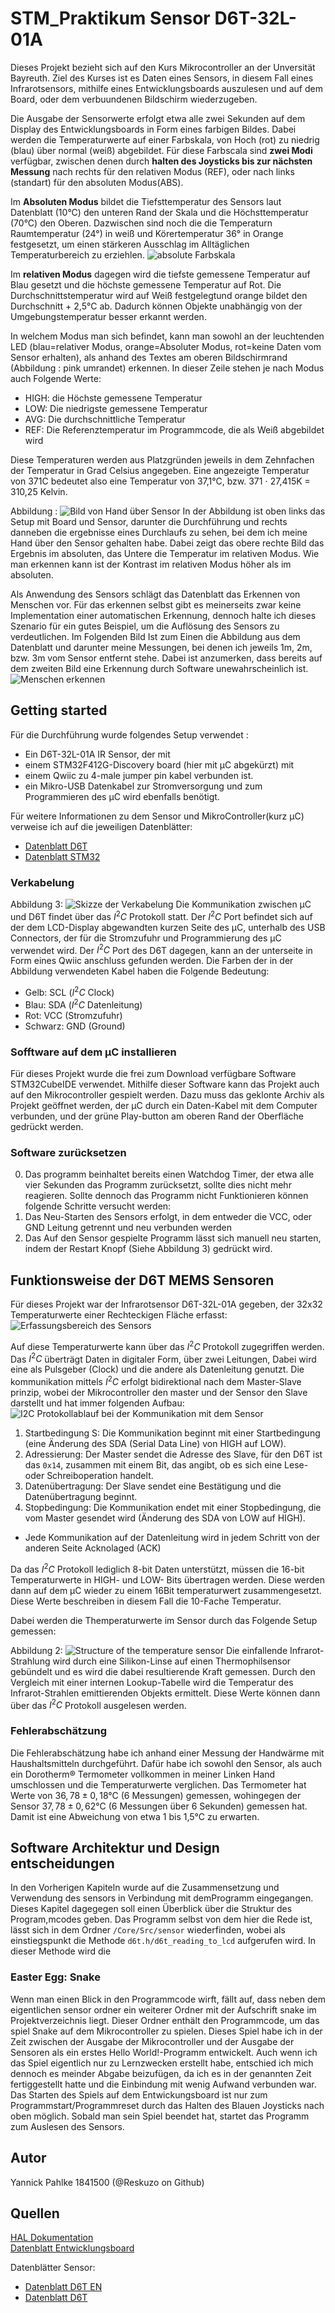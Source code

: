 # STM_Praktikum Sensor D6T-32L-01A
Dieses Projekt bezieht sich auf den Kurs Mikrocontroller an der Unversität Bayreuth. Ziel des Kurses ist es Daten eines Sensors, in diesem Fall eines Infrarotsensors, mithilfe eines Entwicklungsboards auszulesen und auf dem Board, oder dem verbuundenen Bildschirm wiederzugeben.



Die Ausgabe der Sensorwerte erfolgt etwa alle zwei Sekunden auf dem Display des Entwicklungsboards in Form eines farbigen Bildes. Dabei werden die Temperaturwerte auf einer Farbskala, von Hoch (rot) zu niedrig (blau) über normal (weiß) abgebildet. Für diese Farbscala sind **zwei Modi** verfügbar, zwischen denen durch **halten des Joysticks bis zur nächsten Messung** nach rechts für den relativen Modus (REF), oder nach links (standart) für den absoluten Modus(ABS). 

Im **Absoluten Modus** bildet die Tiefsttemperatur des Sensors laut Datenblatt (10°C) den unteren Rand der Skala und die Höchsttemperatur (70°C) den Oberen. Dazwischen sind noch die die Temperaturn Raumtemperatur (24°) in weiß und Körertemperatur 36° in Orange festgesetzt, um einen stärkeren Ausschlag im Alltäglichen Temperaturbereich zu erziehlen. 
![absolute Farbskala](./images/color_schema.png)

Im **relativen Modus** dagegen wird die tiefste gemessene Temperatur auf Blau gesetzt und die höchste gemessene Temperatur auf Rot. Die Durchschnittstemperatur wird auf Weiß festgelegtund orange bildet den Durchschnitt + 2,5°C ab. Dadurch können Objekte unabhängig von der Umgebungstemperatur besser erkannt werden. 

In welchem Modus man sich befindet, kann man sowohl an der leuchtenden LED (blau=relativer Modus, orange=Absoluter Modus, rot=keine Daten vom Sensor erhalten), als anhand des Textes am oberen Bildschirmrand (Abbildung : pink umrandet) erkennen. In dieser Zeile stehen je nach Modus auch Folgende Werte:
* HIGH: die Höchste gemessene Temperatur
* LOW: Die niedrigste gemessene Temperatur
* AVG: Die durchschnittliche Temperatur
* REF: Die Referenztemperatur im Programmcode, die als Weiß abgebildet wird

Diese Temperaturen werden aus Platzgründen jeweils in dem Zehnfachen der Temperatur in Grad Celsius angegeben. Eine angezeigte Temperatur von 371C bedeutet also eine Temperatur von 37,1°C, bzw. 371 $\cdot$ 27,415K = 310,25 Kelvin.

Abbildung : 
![Bild von Hand über Sensor](./images/handywork..png)
 In der Abbildung ist oben links das Setup mit Board und Sensor, darunter die Durchführung und rechts danneben die ergebnisse eines Durchlaufs zu sehen, bei dem ich meine Hand über den Sensor gehalten habe. Dabei zeigt das obere rechte Bild das Ergebnis im absoluten, das Untere die Temperatur im relativen Modus. Wie man erkennen kann ist der Kontrast im relativen Modus höher als im absoluten. 

 Als Anwendung des Sensors schlägt das Datenblatt das Erkennen von Menschen vor. Für das erkennen selbst gibt es meinerseits zwar keine Implementation einer automatischen Erkennung, dennoch halte ich dieses Szenario für ein gutes Beispiel, um die Auflösung des Sensors zu verdeutlichen. Im Folgenden Bild Ist zum Einen die Abbildung aus dem Datenblatt und darunter meine Messungen, bei denen ich jeweils 1m, 2m, bzw. 3m vom Sensor entfernt stehe. Dabei ist anzumerken, dass bereits auf dem zweiten Bild eine Erkennung durch Software unewahrscheinlich ist.
 ![Menschen erkennen](./images/human_detection.png)


## Getting started
Für die Durchführung wurde folgendes Setup verwendet :
* Ein D6T-32L-01A IR Sensor, der mit 
* einem STM32F412G-Discovery board (hier mit µC abgekürzt) mit  
* einem Qwiic zu 4-male jumper pin kabel verbunden ist.
* ein Mikro-USB Datenkabel zur Stromversorgung und zum Programmieren des µC wird ebenfalls benötigt.

Für weitere Informationen zu dem Sensor und MikroController(kurz µC) verweise ich auf die jeweiligen Datenblätter:
* [Datenblatt D6T](https://cdn-reichelt.de/documents/datenblatt/B400/D6T_MANUAL-ENPDF.pdf) 
* [Datenblatt STM32](https://www.st.com/en/evaluation-tools/32f412gdiscovery.html#documentation)
### Verkabelung
Abbildung 3:
![Skizze der Verkabelung](./images/mikrooc_scetch.png)
Die Kommunikation zwischen µC und D6T findet über das $I^2C$ Protokoll statt. Der $I^2C$ Port befindet sich auf der dem LCD-Display abgewandten kurzen Seite des µC, unterhalb des USB Connectors, der für die Stromzufuhr und Programmierung des µC verwendet wird. Der $I^2C$ Port des D6T dagegen, kann an der unterseite in Form eines Qwiic anschluss gefunden werden. Die Farben der in der Abbildung verwendeten Kabel haben die Folgende Bedeutung:
* Gelb:    SCL ($I^2C$ Clock)
* Blau:    SDA ($I^2C$ Datenleitung)
* Rot:     VCC (Stromzufuhr)
* Schwarz: GND (Ground)


### Sofftware auf dem µC installieren
Für dieses Projekt wurde die frei zum Download verfügbare Software STM32CubeIDE verwendet. Mithilfe dieser Software kann das Projekt auch auf den Mikrocontroller gespielt werden. Dazu muss das geklonte Archiv als Projekt geöffnet werden, der µC durch ein Daten-Kabel mit dem Computer verbunden, und der grüne Play-button am oberen Rand der Oberfläche gedrückt werden. 

### Software zurücksetzen
0. Das programm beinhaltet bereits einen Watchdog Timer, der etwa alle vier Sekunden das Programm zurücksetzt, sollte dies nicht mehr reagieren. Sollte dennoch das Programm nicht Funktionieren können folgende Schritte versucht werden:
1. Das Neu-Starten des Sensors erfolgt, in dem entweder die VCC, oder GND Leitung getrennt und neu verbunden werden
2. Das Auf den Sensor gespielte Programm lässt sich manuell neu starten, indem der Restart Knopf (Siehe Abbildung 3) gedrückt wird.

## Funktionsweise der D6T MEMS Sensoren
Für dieses Projekt war der Infrarotsensor D6T-32L-01A gegeben, der 32x32 Temperaturwerte einer Rechteckigen Fläche erfasst:
![Erfassungsbereich des Sensors](./images/sensor_coverage.png)

Auf diese Temperaturwerte kann über das $I^2C$ Protokoll zugegriffen werden. Das $I^2C$ überträgt Daten in digitaler Form, über zwei Leitungen, Dabei wird eine als Pulsgeber (Clock) und die andere als Datenleitung genutzt. Die kommunikation mittels $I^2C$ erfolgt bidirektional nach dem Master-Slave prinzip, wobei der Mikrocontroller den master und der Sensor den Slave darstellt und hat immer folgenden Aufbau:
![I2C Protokollablauf bei der Kommunikation mit dem Sensor](./images/signal_chart.png)
 1. Startbedingung S: Die Kommunikation beginnt mit einer Startbedingung (eine Änderung des SDA (Serial Data Line) von HIGH auf LOW).
2. Adressierung: Der Master sendet die Adresse des Slave, für den D6T ist das `0x14`, zusammen mit einem Bit, das angibt, ob es sich eine Lese- oder Schreiboperation handelt.
3. Datenübertragung: Der Slave sendet eine Bestätigung und die Datenübertragung beginnt.
4. Stopbedingung: Die Kommunikation endet mit einer Stopbedingung, die vom Master gesendet wird (Änderung des SDA von LOW auf HIGH).
* Jede Kommunikation auf der Datenleitung wird in jedem Schritt von der anderen Seite Acknolaged (ACK)

Da das $I^2C$ Protokoll lediglich 8-bit Daten unterstützt, müssen die 16-bit Temperaturwerte in HIGH- und LOW- Bits übertragen werden. Diese werden dann auf dem µC wieder zu einem 16Bit temperaturwert zusammengesetzt. Diese Werte beschreiben in diesem Fall die 10-Fache Temperatur. 

Dabei werden die Themperaturwerte im Sensor durch das Folgende Setup gemessen: 

Abbildung 2: 
![Structure of the temperature sensor](./images/sensor_structure.png)
Die einfallende Infrarot-Strahlung wird durch eine Silikon-Linse auf einen Thermophilsensor gebündelt und es wird die dabei resultierende Kraft gemessen. Durch den Vergleich mit einer internen Lookup-Tabelle wird die Temperatur des Infrarot-Strahlen emittierenden Objekts ermittelt. Diese Werte können dann über das $I^2C$ Protokoll ausgelesen werden.



### Fehlerabschätzung 
Die Fehlerabschätzung habe ich anhand einer Messung der Handwärme mit Haushaltsmitteln durchgeführt. Dafür habe ich sowohl den Sensor, als auch ein Dorotherm®️ Termometer vollkommen in meiner Linken Hand umschlossen und die Temperaturwerte verglichen. Das Termometer hat Werte von $36,78\pm 0,18$°C (6 Messungen) gemessen, wohingegen der Sensor $37, 78\pm 0,62$°C (6 Messungen über 6 Sekunden) gemessen hat. Damit ist eine Abweichung von etwa 1 bis 1,5°C zu erwarten.


## Software Architektur und Design entscheidungen
In den Vorherigen Kapiteln wurde auf die Zusammensetzung und Verwendung des sensors in Verbindung mit demProgramm eingegangen. Dieses Kapitel dagegegen soll einen Überblick über die Struktur des Program,mcodes geben. Das Programm selbst von dem hier die Rede ist, lässt sich in dem Ordner `/Core/Src/sensor` wiederfinden, wobei als einstiegspunkt die Methode `d6t.h/d6t_reading_to_lcd` aufgerufen wird. In dieser Methode wird die 

### Easter Egg: Snake
Wenn man einen Blick in den Programmcode wirft, fällt auf, dass neben dem eigentlichen sensor ordner ein weiterer Ordner mit der Aufschrift snake im Projektverzeichnis liegt. Dieser Ordner enthält den Programmcode, um das spiel Snake auf dem Mikrocontroller zu spielen. Dieses Spiel habe ich in der Zeit zwischen der Ausgabe der Mikrocontroller und der Ausgabe der Sensoren als ein erstes Hello World!-Programm entwickelt. Auch wenn ich das Spiel eigentlich nur zu Lernzwecken erstellt habe, entschied ich mich dennoch es meinder Abgabe beizufügen, da ich es in der genannten Zeit fertiggestellt hatte und die Einbindung mit wenig Aufwand verbunden war. Das Starten des Spiels auf dem Entwickungsboard ist nur zum Programmstart/Programmreset durch das Halten des Blauen Joysticks nach oben möglich. Sobald man sein Spiel beendet hat, startet das Programm zum Auslesen des Sensors.

## Autor
Yannick Pahlke 1841500 (@Reskuzo on Github)



## Quellen
[HAL Dokumentation](https://www.st.com/resource/en/user_manual/um1725-description-of-stm32f4-hal-and-lowlayer-drivers-stmicroelectronics.pdf)\
[Datenblatt Entwicklungsboard](https://www.st.com/resource/en/user_manual/um2032-discovery-kit-with-stm32f412zg-mcu-stmicroelectronics.pdf)

Datenblätter Sensor: 
* [Datenblatt D6T EN](https://cdn-reichelt.de/documents/datenblatt/B400/D6T_DB-EN.pdf)
* [Datenblatt D6T](https://cdn-reichelt.de/documents/datenblatt/B400/D6T_DB-EN.pdf)


